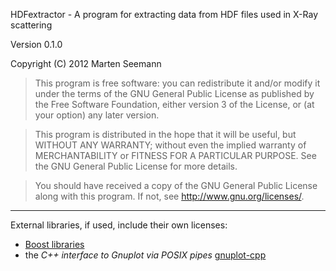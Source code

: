HDFextractor - A program for extracting data from HDF files used in X-Ray scattering

Version 0.1.0

Copyright (C) 2012 Marten Seemann

>    This program is free software: you can redistribute it and/or modify
    it under the terms of the GNU General Public License as published by
    the Free Software Foundation, either version 3 of the License, or
    (at your option) any later version.

>    This program is distributed in the hope that it will be useful,
    but WITHOUT ANY WARRANTY; without even the implied warranty of
    MERCHANTABILITY or FITNESS FOR A PARTICULAR PURPOSE.  See the
    GNU General Public License for more details.

>    You should have received a copy of the GNU General Public License
    along with this program.  If not, see <http://www.gnu.org/licenses/>.
    
---
External libraries, if used, include their own licenses:

* [Boost libraries](http://www.boost.org/)
* the *C++ interface to Gnuplot via POSIX pipes* [gnuplot-cpp](http://code.google.com/p/gnuplot-cpp/)

